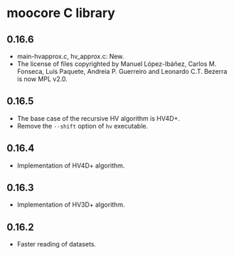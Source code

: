 # moocore C library

## 0.16.6

 * main-hvapprox.c, hv_approx.c: New.
 * The license of files copyrighted by Manuel López-Ibáñez, Carlos M. Fonseca, Luís Paquete, Andreia P. Guerreiro and Leonardo C.T. Bezerra is now MPL v2.0.

## 0.16.5

 * The base case of the recursive HV algorithm is HV4D+.
 * Remove the `--shift` option of `hv` executable.

## 0.16.4

 * Implementation of HV4D+ algorithm.

## 0.16.3

 * Implementation of HV3D+ algorithm.

## 0.16.2

 * Faster reading of datasets.
